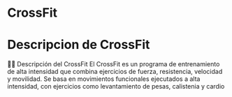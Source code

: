 # CrossFit

# Descripcion de CrossFit
🏋️‍♂️ Descripción del CrossFit
El CrossFit es un programa de entrenamiento de alta intensidad que combina ejercicios de fuerza, resistencia, velocidad y movilidad. Se basa en movimientos funcionales ejecutados a alta intensidad, con ejercicios como levantamiento de pesas, calistenia y cardio
